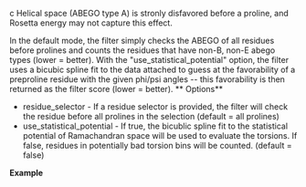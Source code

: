 c
Helical space (ABEGO type A) is stronly disfavored before a proline, and Rosetta energy may not capture this effect.

In the default mode, the filter simply checks the ABEGO of all residues before prolines and counts the residues that have non-B, non-E abego types (lower = better). With the "use_statistical_potential" option, the filter uses a bicubic spline fit to the data attached to guess at the favorability of a preproline residue with the given phi/psi angles -- this favorability is then returned as the filter score (lower = better).
**
Options**
* residue_selector - If a residue selector is provided, the filter will check the residue before all prolines in the selection (default = all prolines)
* use_statistical_potential - If true, the bicublic spline fit to the statistical potential of Ramachandran space will be used to evaluate the torsions. If false, residues in potentially bad torsion bins will be counted. (default = false)

**Example**
    <PreProline name="prepro" use_statistical_potential="0" />


